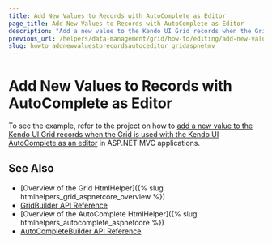 ```yaml
---
title: Add New Values to Records with AutoComplete as Editor
page_title: Add New Values to Records with AutoComplete as Editor
description: "Add a new value to the Kendo UI Grid records when the Grid is used with the Kendo UI AutoComplete as an editor in ASP.NET MVC applications."
previous_url: /helpers/data-management/grid/how-to/editing/add-new-values-to-records-with-autocomplete-editor
slug: howto_addnewvaluestorecordsautoceditor_gridaspnetmv
---
```


# Add New Values to Records with AutoComplete as Editor

To see the example, refer to the project on how to [add a new value to the Kendo UI Grid records when the Grid is used with the Kendo UI AutoComplete as an editor](https://github.com/telerik/ui-for-aspnet-mvc-examples/tree/master/Telerik.Examples.Mvc/Telerik.Examples.Mvc/Areas/GridEditingAutoCompleteNewItem) in ASP.NET MVC applications.

## See Also

* [Overview of the Grid HtmlHelper]({% slug htmlhelpers_grid_aspnetcore_overview %})
* [GridBuilder API Reference](https://docs.telerik.com/aspnet-mvc/api/kendo.mvc.ui.fluent/gridbuilder)
* [Overview of the AutoComplete HtmlHelper]({% slug htmlhelpers_autocomplete_aspnetcore %})
* [AutoCompleteBuilder API Reference](https://docs.telerik.com/aspnet-mvc/api/kendo.mvc.ui.fluent/autocompletebuilder)
